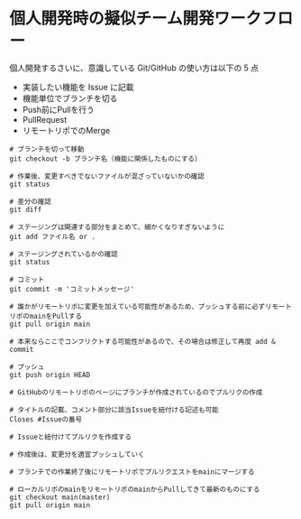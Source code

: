 # 個人開発時の擬似チーム開発ワークフロー

個人開発するさいに、意識している Git/GitHub の使い方は以下の 5 点

- 実装したい機能を Issue に記載
- 機能単位でブランチを切る
- Push前にPullを行う
- PullRequest
- リモートリポでのMerge

```shell
# ブランチを切って移動
git checkout -b ブランチ名（機能に関係したものにする）

# 作業後、変更すべきでないファイルが混ざっていないかの確認
git status

# 差分の確認
git diff

# ステージングは関連する部分をまとめて、細かくなりすぎないように
git add ファイル名 or .

# ステージングされているかの確認
git status

# コミット
git commit -m 'コミットメッセージ'

# 誰かがリモートリポに変更を加えている可能性があるため、プッシュする前に必ずリモートリポのmainをPullする
git pull origin main

# 本来ならここでコンフリクトする可能性があるので、その場合は修正して再度 add & commit

# プッシュ
git push origin HEAD

# GitHubのリモートリポのページにブランチが作成されているのでプルリクの作成

# タイトルの記載、コメント部分に該当Issueを紐付ける記述も可能
Closes #Issueの番号

# Issueと紐付けてプルリクを作成する

# 作成後は、変更分を適宜プッシュしていく

# ブランチでの作業終了後にリモートリポでプルリクエストをmainにマージする

# ローカルリポのmainをリモートリポのmainからPullしてきて最新のものにする
git checkout main(master)
git pull origin main
```
